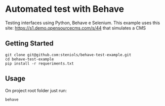 
# Automated test with Behave

Testing interfaces using Python, Behave e Selenium.
This example uses this site: https://s1.demo.opensourcecms.com/s/44 that simulates a CMS

## Getting Started

```
git clone git@github.com:steniols/behave-test-example.git
cd behave-test-example
pip install -r requeriments.txt
```

## Usage

On project root folder just run:

```
behave
```